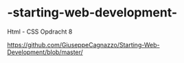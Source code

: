# -starting-web-development-
Html - CSS Opdracht 8

https://github.com/GiuseppeCagnazzo/Starting-Web-Development/blob/master/

